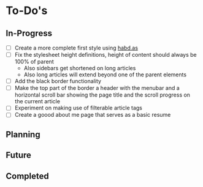 To-Do's
=======

In-Progress
-----------

- [ ] Create a more complete first style using [habd.as](https://habd.as/post/borg-backup-minio-scaleway/)
- [ ] Fix the stylesheet height definitions, height of content should always be 100% of parent
    - Also sidebars get shortened on long articles
    - Also long articles will extend beyond one of the parent elements
- [ ] Add the black border functionality
- [ ] Make the top part of the border a header with the menubar and a horizontal scroll bar showing the page title and the scroll progress on the current article
- [ ] Experiment on making use of filterable article tags
- [ ] Create a goood about me page that serves as a basic resume

Planning
--------

Future
------

Completed
---------
